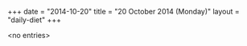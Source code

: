 +++
date = "2014-10-20"
title = "20 October 2014 (Monday)"
layout = "daily-diet"
+++


\<no entries\>
